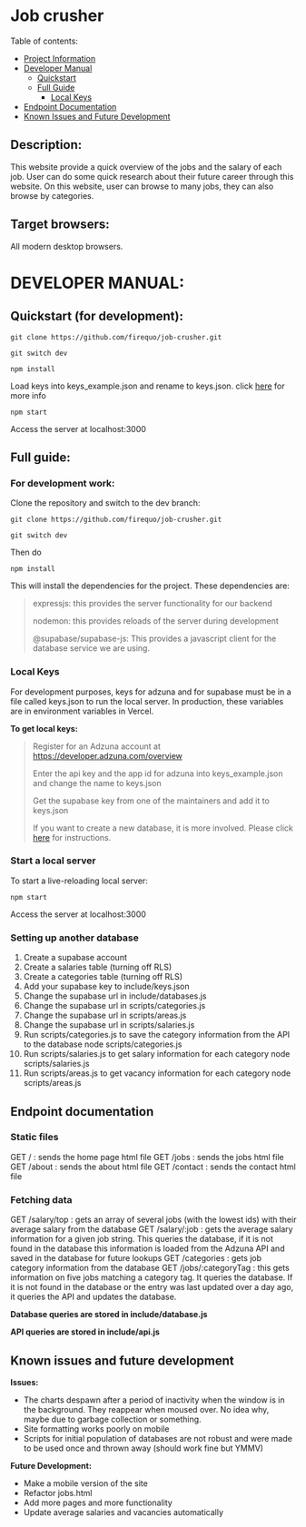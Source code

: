 # Job crusher

Table of contents:
- [Project Information](#pinfo)
- [Developer Manual](#manual)
    - [Quickstart](#quickstart)
    - [Full Guide](#full-guide)
        - [Local Keys](#local-keys)
- [Endpoint Documentation](#endpoints)
- [Known Issues and Future Development](#issues-future)
 
<a id="pinfo"></a>

## Description: 

This website provide a quick overview of the jobs and the salary of each job. User can do some quick research about their future career through this website. On this website, user can browse to many jobs, they can also browse by categories.  

## Target browsers: 

All modern desktop browsers. 

<a id="manual"></a>

# DEVELOPER MANUAL:

<a id="quickstart"></a>

## Quickstart (for development):

    git clone https://github.com/firequo/job-crusher.git

    git switch dev 

    npm install

Load keys into keys_example.json and rename to keys.json.  click [here](#loading-keys) for more info

    npm start

Access the server at localhost:3000

<a id="full-guide"></a>

## Full guide: 

### For development work:

Clone the repository and switch to the dev branch:

    git clone https://github.com/firequo/job-crusher.git

    git switch dev 

Then do 

    npm install

This will install the dependencies for the project. These dependencies are:

> expressjs: this provides the server functionality for our backend
>
> nodemon: this provides reloads of the server during development
>
> @supabase/supabase-js: This provides a javascript client for the database service we are using.

<a id="local-keys"></a>

### Local Keys

For development purposes, keys for adzuna and for supabase must be in a file called keys.json to run the local server.
In production, these variables are in environment variables in Vercel.

**To get local keys:**
> Register for an Adzuna account at https://developer.adzuna.com/overview
>
> Enter the api key and the app id for adzuna into keys_example.json and change the name to keys.json 
>
> Get the supabase key from one of the maintainers and add it to keys.json
>
> If you want to create a new database, it is more involved. Please click [here](#db-setup) for instructions.

### Start a local server

To start a live-reloading local server:

    npm start

Access the server at localhost:3000

<a id="db-setup"></a>

### Setting up another database

1. Create a supabase account
2. Create a salaries table (turning off RLS)
3. Create a categories table (turning off RLS)
4. Add your supabase key to include/keys.json
5. Change the supabase url in include/databases.js
6. Change the supabase url in scripts/categories.js
7. Change the supabase url in scripts/areas.js
8. Change the supabase url in scripts/salaries.js
9. Run scripts/categories.js to save the category information from the API to the database
    node scripts/categories.js
10. Run scripts/salaries.js to get salary information for each category
    node scripts/salaries.js
11. Run scripts/areas.js to get vacancy information for each category
    node scripts/areas.js

<a id="endpoints"></a>

## Endpoint documentation

### Static files

GET / : sends the home page html file
GET /jobs : sends the jobs html file
GET /about : sends the about html file
GET /contact : sends the contact html file

### Fetching data

GET /salary/top :  gets an array of several jobs (with the lowest ids) with their average salary from the database
GET /salary/:job : gets the average salary information for a given job string. This queries the database, if it is not found in the database this information is loaded from the Adzuna API and saved in the database for future lookups 
GET /categories : gets job category information from the database
GET /jobs/:categoryTag : this gets information on five jobs matching a category tag. It queries the database. If it is not found in the database or the entry was last updated over a day ago, it queries the API and updates the database.

**Database queries are stored in include/database.js**

**API queries are stored in include/api.js**

<a id="issues-future"></a>

## Known issues and future development

**Issues:**
- The charts despawn after a period of inactivity when the window is in the background. They reappear when moused over. No idea why, maybe due to garbage collection or something.
- Site formatting works poorly on mobile
- Scripts for initial population of databases are not robust and were made to be used once and thrown away (should work fine but YMMV)

**Future Development:**
- Make a mobile version of the site
- Refactor jobs.html
- Add more pages and more functionality
- Update average salaries and vacancies automatically

